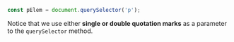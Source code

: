 ```javascript
const pElem = document.querySelector('p');
```

Notice that we use either **single or double quotation marks** as a parameter to the `querySelector` method.
